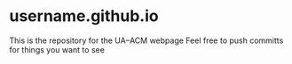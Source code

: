 # username.github.io
This is the repository for the UA–ACM webpage
Feel free to push committs for things you want to see


